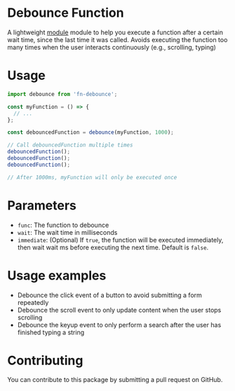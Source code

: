 # Debounce Function
A lightweight [module](https://www.npmjs.com/package/fn-debounce) module to help you execute a function after a certain wait time, since the last time it was called.
Avoids executing the function too many times when the user interacts continuously (e.g., scrolling, typing)
# Usage
```js
import debounce from 'fn-debounce';

const myFunction = () => {
  // ...
};

const debouncedFunction = debounce(myFunction, 1000);

// Call debouncedFunction multiple times
debouncedFunction();
debouncedFunction();
debouncedFunction();

// After 1000ms, myFunction will only be executed once
```

# Parameters
- `func`: The function to debounce
- `wait`: The wait time in milliseconds
- `immediate`: (Optional) If `true`, the function will be executed immediately, then wait wait ms before executing the next time. Default is `false`.

# Usage examples
- Debounce the click event of a button to avoid submitting a form repeatedly
- Debounce the scroll event to only update content when the user stops scrolling
- Debounce the keyup event to only perform a search after the user has finished typing a string
# Contributing
You can contribute to this package by submitting a pull request on GitHub.
